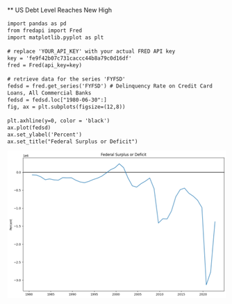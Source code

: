 ** US Debt Level Reaches New High
```
import pandas as pd
from fredapi import Fred
import matplotlib.pyplot as plt

# replace 'YOUR_API_KEY' with your actual FRED API key
key = 'fe9f42b07c731caccc44b8a79c0d16df'
fred = Fred(api_key=key)

# retrieve data for the series 'FYFSD'
fedsd = fred.get_series('FYFSD') # Delinquency Rate on Credit Card Loans, All Commercial Banks 
fedsd = fedsd.loc["1980-06-30":]
fig, ax = plt.subplots(figsize=(12,8))

plt.axhline(y=0, color = 'black')
ax.plot(fedsd)
ax.set_ylabel('Percent')
ax.set_title("Federal Surplus or Deficit")
```

<img src= 
"https://github.com/ki14jaeh/Data-Analysis-Portfolio/blob/main/20230715/US%20Debt%20Deficit%20Surplus.png"
 width="600" 
  />
